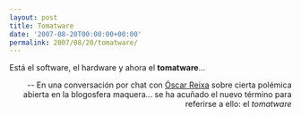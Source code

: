```yaml
---
layout: post
title: Tomatware
date: '2007-08-20T00:00:00+00:00'
permalink: 2007/08/20/tomatware/
---
```

<p class="frase">Está el software, el hardware y ahora el <strong>tomatware</strong>...</p><p align="right">-- En una conversación por chat con <a href="http://www.reixa.net/">Óscar Reixa</a> sobre cierta polémica abierta en la blogosfera maquera... se ha acuñado el nuevo término para referirse a ello: el <em>tomatware</em></p>
